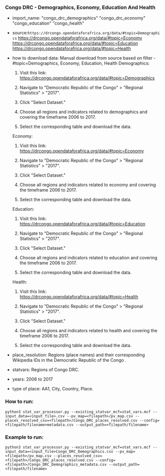 ###  Congo DRC - Demographics, Economy, Education And Health

- import_name: "congo_drc_demographics"
               "congo_drc_economy"
               "congo_education"
               "congo_health"

- source:`https://drcongo.opendataforafrica.org/data/#topic=Demographics`
          https://drcongo.opendataforafrica.org/data/#topic=Economy
          https://drcongo.opendataforafrica.org/data/#topic=Education
          https://drcongo.opendataforafrica.org/data/#topic=Health

- how to download data: Manual download from source based on filter - #topic=Demographics, Economy, Education, Health
    Demographics:
    1. Visit this link: https://drcongo.opendataforafrica.org/data/#topic=Demographics

    2. Navigate to "Democratic Republic of the Congo" > "Regional Statistics" > "2017".

    3. Click "Select Dataset."

    4. Choose all regions and indicators related to demographics and covering the timeframe 2006 to 2017.

    5. Select the corresponding table and download the data.
    
    Economy:
    1. Visit this link: https://drcongo.opendataforafrica.org/data/#topic=Economy

    2. Navigate to "Democratic Republic of the Congo" > "Regional Statistics" > "2017".

    3. Click "Select Dataset."

    4. Choose all regions and indicators related to economy and covering the timeframe 2006 to 2017.

    5. Select the corresponding table and download the data.
                    
    Education:
    1. Visit this link: https://drcongo.opendataforafrica.org/data/#topic=Education

    2. Navigate to "Democratic Republic of the Congo" > "Regional Statistics" > "2017".

    3. Click "Select Dataset."

    4. Choose all regions and indicators related to education and covering the timeframe 2006 to 2017.

    5. Select the corresponding table and download the data.
    
    Health:
    1. Visit this link: https://drcongo.opendataforafrica.org/data/#topic=Health

    2. Navigate to "Democratic Republic of the Congo" > "Regional Statistics" > "2017".

    3. Click "Select Dataset."

    4. Choose all regions and indicators related to health and covering the timeframe 2006 to 2017.

    5. Select the corresponding table and download the data.

- place_resolution: Regions (place names) and their corresponding Wikipedia IDs in the Democratic Republic of the Congo .

- statvars: Regions of Congo DRC.
  
- years: 2006 to 2017

- type of place: AA1, City, Country, Place.

### How to run:

`python3 stat_var_processor.py --existing_statvar_mcf=stat_vars.mcf --input_data=<input_file>.csv --pv_map=<filepath>/pv_map.csv --places_resolved_csv=<filepath>/Congo_DRC_places_resolved.csv --config=<filepath/filename>metadata.csv --output_path=<filepath/filename>`

 ###  Example to run:
`python3 stat_var_processor.py --existing_statvar_mcf=stat_vars.mcf --input_data=<input_file>Congo_DRC_Demographics.csv --pv_map=<filepath>/pv_map.csv --places_resolved_csv=<filepath>/Congo_DRC_places_resolved.csv --config=<filepath>/Congo_DRC_Demographics_metadata.csv --output_path=<filepath/filename>`

